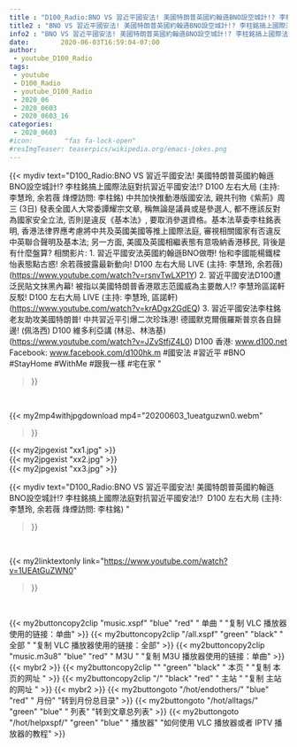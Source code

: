 ```yaml
---
title : "D100_Radio:BNO VS 習近平國安法! 美國特朗普英國約翰遜BNO設空城計!? 李柱銘搞上國際法庭對抗習近平國安法!?  D100 左右大局 (主持: 李慧玲, 余若薇  烽煙訪問: 李柱銘) "
title2 : "BNO VS 習近平國安法! 美國特朗普英國約翰遜BNO設空城計!? 李柱銘搞上國際法庭對抗習近平國安法!?  D100 左右大局 (主持: 李慧玲, 余若薇  烽煙訪問: 李柱銘) "
info2 : "BNO VS 習近平國安法! 美國特朗普英國約翰遜BNO設空城計!? 李柱銘搞上國際法庭對抗習近平國安法!?  D100 左右大局 (主持: 李慧玲, 余若薇  烽煙訪問: 李柱銘)  中共加快推動港版國安法, 親共刊物《紫荊》周三 (3日) 發表全國人大常委譚耀宗文章, 稱無論是議員或是參選人, 都不應該反對為國家安全立法, 否則是違反《基本法》, 要取消參選資格。基本法草委李柱銘表明, 香港法律界應考慮將中共及英國美國等推上國際法庭, 審視相關國家有否違反中英聯合聲明及基本法; 另一方面, 美國及英國相繼表態有意吸納香港移民, 背後是有什麼盤算?  相關影片: 1. 習近平國安法英國約翰遜BNO做嘢! 怡和李國能楊鐵樑怡表態點古惑! 余若薇披露最新動向! D100 左右大局 LIVE (主持: 李慧玲, 余若薇) (https://www.youtube.com/watch?v=rsnvTwLXP1Y) 2. 習近平國安法D100遭泛民貼文抹黑內幕! 被指以美國特朗普香港眾志范國威為主要敵人!? 李慧玲區諾軒反駁!  D100 左右大局 LIVE (主持: 李慧玲, 區諾軒) (https://www.youtube.com/watch?v=krADgx2GdEQ) 3. 習近平國安法李柱銘老友助攻美國特朗普! 中共習近平引爆二次珍珠港! 德國默克爾俄羅斯普京各自歸邊! (佩洛西) D100 維多利亞講 (林忌、林浩基) (https://www.youtube.com/watch?v=JZvStfjZ4L0)  D100 香港: www.d100.net Facebook: www.facebook.com/d100hk.m  #國安法 #習近平 #BNO #StayHome #WithMe #跟我一樣 #宅在家 "
date:        2020-06-03T16:59:04-07:00
author:
 - youtube_D100_Radio
tags:
 - youtube
 - D100_Radio
 - youtube_D100_Radio
 - 2020_06
 - 2020_0603
 - 2020_0603_16
categories:
 - 2020_0603
#icon:        "fas fa-lock-open"
#resImgTeaser: teaserpics/wikipedia.org/emacs-jokes.png
---
```


{{< mydiv text="D100_Radio:BNO VS 習近平國安法! 美國特朗普英國約翰遜BNO設空城計!? 李柱銘搞上國際法庭對抗習近平國安法!?  D100 左右大局 (主持: 李慧玲, 余若薇  烽煙訪問: 李柱銘)  中共加快推動港版國安法, 親共刊物《紫荊》周三 (3日) 發表全國人大常委譚耀宗文章, 稱無論是議員或是參選人, 都不應該反對為國家安全立法, 否則是違反《基本法》, 要取消參選資格。基本法草委李柱銘表明, 香港法律界應考慮將中共及英國美國等推上國際法庭, 審視相關國家有否違反中英聯合聲明及基本法; 另一方面, 美國及英國相繼表態有意吸納香港移民, 背後是有什麼盤算?  相關影片: 1. 習近平國安法英國約翰遜BNO做嘢! 怡和李國能楊鐵樑怡表態點古惑! 余若薇披露最新動向! D100 左右大局 LIVE (主持: 李慧玲, 余若薇) (https://www.youtube.com/watch?v=rsnvTwLXP1Y) 2. 習近平國安法D100遭泛民貼文抹黑內幕! 被指以美國特朗普香港眾志范國威為主要敵人!? 李慧玲區諾軒反駁!  D100 左右大局 LIVE (主持: 李慧玲, 區諾軒) (https://www.youtube.com/watch?v=krADgx2GdEQ) 3. 習近平國安法李柱銘老友助攻美國特朗普! 中共習近平引爆二次珍珠港! 德國默克爾俄羅斯普京各自歸邊! (佩洛西) D100 維多利亞講 (林忌、林浩基) (https://www.youtube.com/watch?v=JZvStfjZ4L0)  D100 香港: www.d100.net Facebook: www.facebook.com/d100hk.m  #國安法 #習近平 #BNO #StayHome #WithMe #跟我一樣 #宅在家 "
>}}
<br>


{{< my2mp4withjpgdownload mp4="20200603_1ueatguzwn0.webm"
>}}

{{< my2jpgexist "xx1.jpg" >}}<br>
{{< my2jpgexist "xx2.jpg" >}}<br>
{{< my2jpgexist "xx3.jpg" >}}<br>



{{< mydiv text="D100_Radio:BNO VS 習近平國安法! 美國特朗普英國約翰遜BNO設空城計!? 李柱銘搞上國際法庭對抗習近平國安法!?  D100 左右大局 (主持: 李慧玲, 余若薇  烽煙訪問: 李柱銘) "
>}}
<br>

{{< my2linktextonly link="https://www.youtube.com/watch?v=1UEAtGuZWN0"
>}}


<br>

{{< my2buttoncopy2clip "music.xspf"        "blue"   "red"    " 单曲 "  "复制 VLC 播放器使用的链接：单曲" >}} {{< my2buttoncopy2clip "/all.xspf"         "green"  "black"  " 全部 "  "复制 VLC 播放器使用的链接：全部" >}} {{< my2buttoncopy2clip "music.m3u8"        "blue"   "red"    " M3U  "    "复制 M3U 播放器使用的链接：单曲" >}} {{< mybr2 >}} {{< my2buttoncopy2clip ""                  "green"  "black"  " 本页 "    "复制 本页的网址 " >}} {{< my2buttoncopy2clip "/"                 "black"  "red"    " 主站 "    "复制 主站的网址 " >}} {{< mybr2 >}} {{< my2buttongoto      "/hot/endothers/"   "blue"   "red"    " 月份"   "转到月份总目录" >}} {{< my2buttongoto      "/hot/alltags/"     "green"  "blue"   " 列表"   "转到文章总列表" >}} {{< my2buttongoto      "/hot/helpxspf/"    "green"  "blue"   " 播放器" "如何使用 VLC 播放器或者 IPTV 播放器的教程" >}} 
